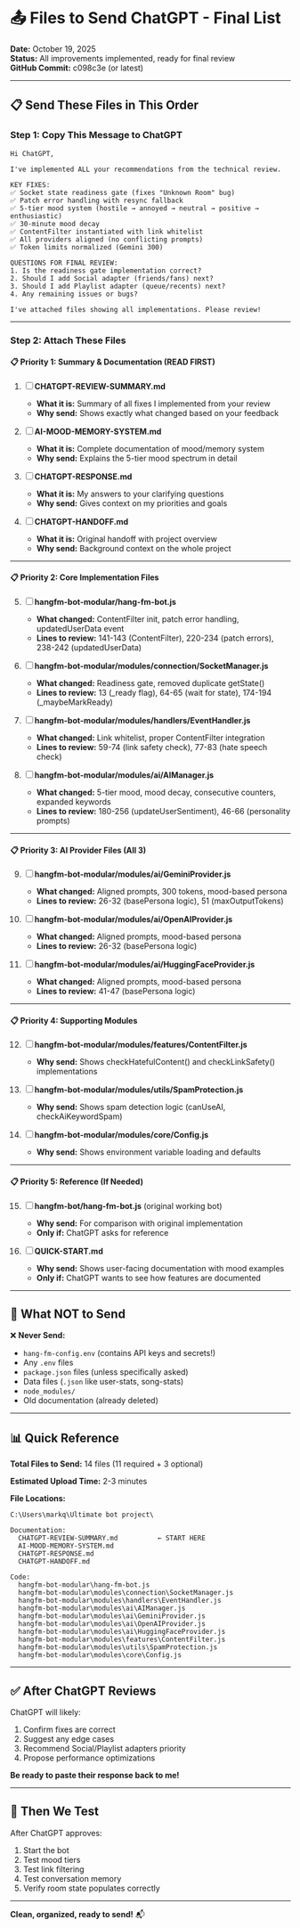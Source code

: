 # 📤 Files to Send ChatGPT - Final List

**Date:** October 19, 2025  
**Status:** All improvements implemented, ready for final review  
**GitHub Commit:** c098c3e (or latest)

---

## 📋 **Send These Files in This Order**

### **Step 1: Copy This Message to ChatGPT**

```
Hi ChatGPT,

I've implemented ALL your recommendations from the technical review.

KEY FIXES:
✅ Socket state readiness gate (fixes "Unknown Room" bug)
✅ Patch error handling with resync fallback
✅ 5-tier mood system (hostile → annoyed → neutral → positive → enthusiastic)
✅ 30-minute mood decay
✅ ContentFilter instantiated with link whitelist
✅ All providers aligned (no conflicting prompts)
✅ Token limits normalized (Gemini 300)

QUESTIONS FOR FINAL REVIEW:
1. Is the readiness gate implementation correct?
2. Should I add Social adapter (friends/fans) next?
3. Should I add Playlist adapter (queue/recents) next?
4. Any remaining issues or bugs?

I've attached files showing all implementations. Please review!
```

---

### **Step 2: Attach These Files**

#### **📋 Priority 1: Summary & Documentation (READ FIRST)**

1. ☐ **CHATGPT-REVIEW-SUMMARY.md**
   - **What it is:** Summary of all fixes I implemented from your review
   - **Why send:** Shows exactly what changed based on your feedback

2. ☐ **AI-MOOD-MEMORY-SYSTEM.md**
   - **What it is:** Complete documentation of mood/memory system
   - **Why send:** Explains the 5-tier mood spectrum in detail

3. ☐ **CHATGPT-RESPONSE.md**
   - **What it is:** My answers to your clarifying questions
   - **Why send:** Gives context on my priorities and goals

4. ☐ **CHATGPT-HANDOFF.md**
   - **What it is:** Original handoff with project overview
   - **Why send:** Background context on the whole project

---

#### **📋 Priority 2: Core Implementation Files**

5. ☐ **hangfm-bot-modular/hang-fm-bot.js**
   - **What changed:** ContentFilter init, patch error handling, updatedUserData event
   - **Lines to review:** 141-143 (ContentFilter), 220-234 (patch errors), 238-242 (updatedUserData)

6. ☐ **hangfm-bot-modular/modules/connection/SocketManager.js**
   - **What changed:** Readiness gate, removed duplicate getState()
   - **Lines to review:** 13 (_ready flag), 64-65 (wait for state), 174-194 (_maybeMarkReady)

7. ☐ **hangfm-bot-modular/modules/handlers/EventHandler.js**
   - **What changed:** Link whitelist, proper ContentFilter integration
   - **Lines to review:** 59-74 (link safety check), 77-83 (hate speech check)

8. ☐ **hangfm-bot-modular/modules/ai/AIManager.js**
   - **What changed:** 5-tier mood, mood decay, consecutive counters, expanded keywords
   - **Lines to review:** 180-256 (updateUserSentiment), 46-66 (personality prompts)

---

#### **📋 Priority 3: AI Provider Files (All 3)**

9. ☐ **hangfm-bot-modular/modules/ai/GeminiProvider.js**
   - **What changed:** Aligned prompts, 300 tokens, mood-based persona
   - **Lines to review:** 26-32 (basePersona logic), 51 (maxOutputTokens)

10. ☐ **hangfm-bot-modular/modules/ai/OpenAIProvider.js**
    - **What changed:** Aligned prompts, mood-based persona
    - **Lines to review:** 26-32 (basePersona logic)

11. ☐ **hangfm-bot-modular/modules/ai/HuggingFaceProvider.js**
    - **What changed:** Aligned prompts, mood-based persona
    - **Lines to review:** 41-47 (basePersona logic)

---

#### **📋 Priority 4: Supporting Modules**

12. ☐ **hangfm-bot-modular/modules/features/ContentFilter.js**
    - **Why send:** Shows checkHatefulContent() and checkLinkSafety() implementations

13. ☐ **hangfm-bot-modular/modules/utils/SpamProtection.js**
    - **Why send:** Shows spam detection logic (canUseAI, checkAiKeywordSpam)

14. ☐ **hangfm-bot-modular/modules/core/Config.js**
    - **Why send:** Shows environment variable loading and defaults

---

#### **📋 Priority 5: Reference (If Needed)**

15. ☐ **hangfm-bot/hang-fm-bot.js** (original working bot)
    - **Why send:** For comparison with original implementation
    - **Only if:** ChatGPT asks for reference

16. ☐ **QUICK-START.md**
    - **Why send:** Shows user-facing documentation with mood examples
    - **Only if:** ChatGPT wants to see how features are documented

---

## 🎯 **What NOT to Send**

❌ **Never Send:**
- `hang-fm-config.env` (contains API keys and secrets!)
- Any `.env` files
- `package.json` files (unless specifically asked)
- Data files (`.json` like user-stats, song-stats)
- `node_modules/`
- Old documentation (already deleted)

---

## 📊 **Quick Reference**

**Total Files to Send:** 14 files (11 required + 3 optional)

**Estimated Upload Time:** 2-3 minutes

**File Locations:**
```
C:\Users\markq\Ultimate bot project\

Documentation:
  CHATGPT-REVIEW-SUMMARY.md          ← START HERE
  AI-MOOD-MEMORY-SYSTEM.md
  CHATGPT-RESPONSE.md
  CHATGPT-HANDOFF.md

Code:
  hangfm-bot-modular\hang-fm-bot.js
  hangfm-bot-modular\modules\connection\SocketManager.js
  hangfm-bot-modular\modules\handlers\EventHandler.js
  hangfm-bot-modular\modules\ai\AIManager.js
  hangfm-bot-modular\modules\ai\GeminiProvider.js
  hangfm-bot-modular\modules\ai\OpenAIProvider.js
  hangfm-bot-modular\modules\ai\HuggingFaceProvider.js
  hangfm-bot-modular\modules\features\ContentFilter.js
  hangfm-bot-modular\modules\utils\SpamProtection.js
  hangfm-bot-modular\modules\core\Config.js
```

---

## ✅ **After ChatGPT Reviews**

ChatGPT will likely:
1. Confirm fixes are correct
2. Suggest any edge cases
3. Recommend Social/Playlist adapters priority
4. Propose performance optimizations

**Be ready to paste their response back to me!**

---

## 🚀 **Then We Test**

After ChatGPT approves:
1. Start the bot
2. Test mood tiers
3. Test link filtering
4. Test conversation memory
5. Verify room state populates correctly

---

**Clean, organized, ready to send!** 📬

